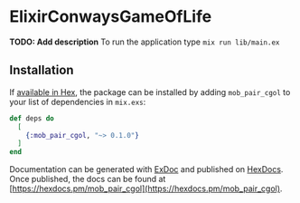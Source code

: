 # ElixirConwaysGameOfLife

**TODO: Add description**
To run the application type `mix run lib/main.ex`

## Installation

If [available in Hex](https://hex.pm/docs/publish), the package can be installed
by adding `mob_pair_cgol` to your list of dependencies in `mix.exs`:

```elixir
def deps do
  [
    {:mob_pair_cgol, "~> 0.1.0"}
  ]
end
```

Documentation can be generated with [ExDoc](https://github.com/elixir-lang/ex_doc)
and published on [HexDocs](https://hexdocs.pm). Once published, the docs can
be found at [https://hexdocs.pm/mob_pair_cgol](https://hexdocs.pm/mob_pair_cgol).
